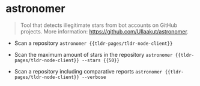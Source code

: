 # astronomer
> Tool that detects illegitimate stars from bot accounts on GitHub projects.
> More information: <https://github.com/Ullaakut/astronomer>.

- Scan a repository
`astronomer {{tldr-pages/tldr-node-client}}`

- Scan the maximum amount of stars in the repository
`astronomer {{tldr-pages/tldr-node-client}} --stars {{50}}`

- Scan a repository including comparative reports
`astronomer {{tldr-pages/tldr-node-client}} --verbose`
